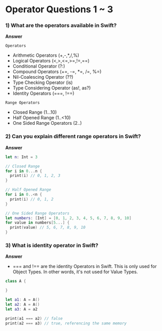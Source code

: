 # Operator Questions 1 ~ 3

### 1) What are the operators available in Swift?

**Answer**

`Operators`

- Arithmetic Operators (+,-,\*,/,%)
- Logical Operators (<,>,<=,>=,!=,==)
- Conditional Operator (?:)
- Compound Operators (+=, -=, \*=, /=, %=)
- Nil-Coalescing Operator (??)
- Type Checking Operator (is)
- Type Considering Operator (as!, as?)
- Identity Operators (===, !==)

`Range Operators`

- Closed Range (1...10)
- Half Opened Range (1..<10)
- One Sided Range Operators (2..)

### 2) Can you explain different range operators in Swift?

**Answer**

```swift
let n: Int = 3

// Closed Range
for i in 0...n {
  print(i) // 0, 1, 2, 3
}

// Half Opened Range
for i in 0..<n {
  print(i) // 0, 1, 2
}

// One Sided Range Operators
let numbers: [Int] = [0, 1, 2, 3, 4, 5, 6, 7, 8, 9, 10]
for value in numbers[5...] {
  print(value) // 5, 6, 7, 8, 9, 10
}
```

### 3) What is identity operator in Swift?

**Answer**

- === and !== are the identity Operators in Swift. This is only used for Object Types. In other words, it's not used for Value Types.

```swift
class A {

}

let a1: A = A()
let a2: A = A()
let a3: A = a2

print(a1 === a2) // false
print(a2 === a3) // true, referencing the same memory
```
